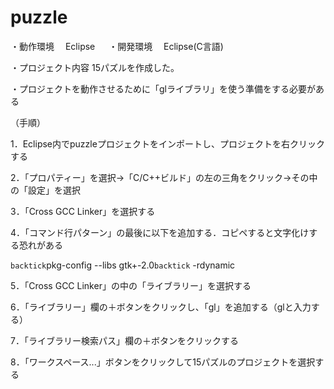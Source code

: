 # puzzle

・動作環境 　Eclipse 　 ・開発環境 　Eclipse(C言語)


・プロジェクト内容 15パズルを作成した。


・プロジェクトを動作させるために「glライブラリ」を使う準備をする必要がある

（手順）

1．Eclipse内でpuzzleプロジェクトをインポートし、プロジェクトを右クリックする

2．「プロパティー」を選択→「C/C++ビルド」の左の三角をクリック→その中の「設定」を選択

3．「Cross GCC Linker」を選択する

4．「コマンド行パターン」の最後に以下を追加する．コピペすると文字化けする恐れがある

  `backtick`pkg-config --libs gtk+-2.0`backtick` -rdynamic

5．「Cross GCC Linker」の中の「ライブラリー」を選択する

6．「ライブラリー」欄の＋ボタンをクリックし、「gl」を追加する（glと入力する）

7．「ライブラリー検索パス」欄の＋ボタンをクリックする

8．「ワークスペース...」ボタンをクリックして15パズルのプロジェクトを選択する
